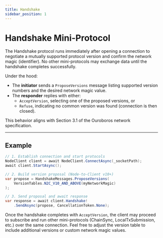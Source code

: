 ```yaml
---
title: Handshake
sidebar_position: 1
---
```


# Handshake Mini-Protocol 

The Handshake protocol runs immediately after opening a connection to negotiate a mutually supported protocol version and confirm the network magic (identifier). No other mini-protocols may exchange data until the handshake completes successfully.

Under the hood:
- The **initiator** sends a `ProposeVersions` message listing supported version numbers and the desired network magic value.
- The **responder** replies with either:
  - `AcceptVersion`, selecting one of the proposed versions, or
  - `Refuse`, indicating no common version was found (connection is then closed).

This behavior aligns with Section 3.1 of the Ouroboros network specification.

---

## Example
```csharp
// 1. Establish connection and start protocols
NodeClient client = await NodeClient.ConnectAsync(_socketPath);
await client.StartAsync();

// 2. Build version proposal (Node-to-Client v10+)
var propose = HandshakeMessages.ProposeVersions(
    VersionTables.N2C_V10_AND_ABOVE(myNetworkMagic)
);

// 3. Send proposal and await response
var response = await client.Handshake!
    .SendAsync(propose, CancellationToken.None);

```

Once the handshake completes with `AcceptVersion`, the client may proceed to subscribe and run other mini-protocols (ChainSync, LocalTxSubmission, etc.) over the same connection. Feel free to adjust the version table to include additional versions or custom network magic values.

